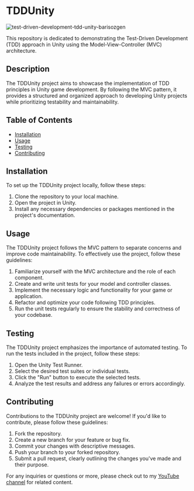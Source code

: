 # TDDUnity

![test-driven-development-tdd-unity-barisozgen](https://user-images.githubusercontent.com/48822802/192492039-58070d20-6685-49c3-8ca3-1720a0cc4723.png)

This repository is dedicated to demonstrating the Test-Driven Development (TDD) approach in Unity using the Model-View-Controller (MVC) architecture.

## Description

The TDDUnity project aims to showcase the implementation of TDD principles in Unity game development. By following the MVC pattern, it provides a structured and organized approach to developing Unity projects while prioritizing testability and maintainability.

## Table of Contents

- [Installation](#installation)
- [Usage](#usage)
- [Testing](#testing)
- [Contributing](#contributing)

## Installation

To set up the TDDUnity project locally, follow these steps:

1. Clone the repository to your local machine.
2. Open the project in Unity.
3. Install any necessary dependencies or packages mentioned in the project's documentation.

## Usage

The TDDUnity project follows the MVC pattern to separate concerns and improve code maintainability. To effectively use the project, follow these guidelines:

1. Familiarize yourself with the MVC architecture and the role of each component.
2. Create and write unit tests for your model and controller classes.
3. Implement the necessary logic and functionality for your game or application.
4. Refactor and optimize your code following TDD principles.
5. Run the unit tests regularly to ensure the stability and correctness of your codebase.

## Testing

The TDDUnity project emphasizes the importance of automated testing. To run the tests included in the project, follow these steps:

1. Open the Unity Test Runner.
2. Select the desired test suites or individual tests.
3. Click the "Run" button to execute the selected tests.
4. Analyze the test results and address any failures or errors accordingly.

## Contributing

Contributions to the TDDUnity project are welcome! If you'd like to contribute, please follow these guidelines:

1. Fork the repository.
2. Create a new branch for your feature or bug fix.
3. Commit your changes with descriptive messages.
4. Push your branch to your forked repository.
5. Submit a pull request, clearly outlining the changes you've made and their purpose.


For any inquiries or questions or more, please check out to my [YouTube channel](https://www.youtube.com/your-channel-name) for related content.
